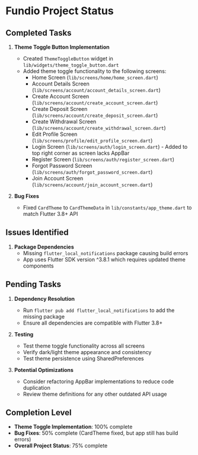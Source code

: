 # Fundio Project Status

## Completed Tasks

1. **Theme Toggle Button Implementation**
   - Created `ThemeToggleButton` widget in `lib/widgets/theme_toggle_button.dart`
   - Added theme toggle functionality to the following screens:
     - Home Screen (`lib/screens/home/home_screen.dart`)
     - Account Details Screen (`lib/screens/account/account_details_screen.dart`)
     - Create Account Screen (`lib/screens/account/create_account_screen.dart`)
     - Create Deposit Screen (`lib/screens/account/create_deposit_screen.dart`)
     - Create Withdrawal Screen (`lib/screens/account/create_withdrawal_screen.dart`)
     - Edit Profile Screen (`lib/screens/profile/edit_profile_screen.dart`)
     - Login Screen (`lib/screens/auth/login_screen.dart`) - Added to top right corner as screen lacks AppBar
     - Register Screen (`lib/screens/auth/register_screen.dart`)
     - Forgot Password Screen (`lib/screens/auth/forgot_password_screen.dart`)
     - Join Account Screen (`lib/screens/account/join_account_screen.dart`)

2. **Bug Fixes**
   - Fixed `CardTheme` to `CardThemeData` in `lib/constants/app_theme.dart` to match Flutter 3.8+ API

## Issues Identified

1. **Package Dependencies**
   - Missing `flutter_local_notifications` package causing build errors
   - App uses Flutter SDK version ^3.8.1 which requires updated theme components

## Pending Tasks

1. **Dependency Resolution**
   - Run `flutter pub add flutter_local_notifications` to add the missing package
   - Ensure all dependencies are compatible with Flutter 3.8+

2. **Testing**
   - Test theme toggle functionality across all screens
   - Verify dark/light theme appearance and consistency
   - Test theme persistence using SharedPreferences

3. **Potential Optimizations**
   - Consider refactoring AppBar implementations to reduce code duplication
   - Review theme definitions for any other outdated API usage

## Completion Level

- **Theme Toggle Implementation**: 100% complete
- **Bug Fixes**: 50% complete (CardTheme fixed, but app still has build errors)
- **Overall Project Status**: 75% complete